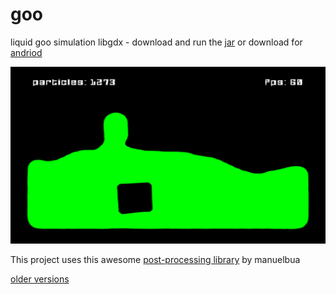 # goo
liquid goo simulation libgdx - download and run the [jar](https://github.com/rks1337/goo/blob/master/goo%20v1.0.jar) or download for [andriod]()

![Alt text](https://github.com/rks1337/goo/blob/master/old%20versions/goo_screen_4.png "ლ(◕ω◕ლ)")

This project uses this awesome [post-processing library](https://github.com/manuelbua/libgdx-contribs) by manuelbua

[older versions](https://github.com/rks1337/goo/tree/master/old%20versions)
